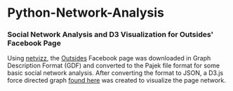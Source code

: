 # Python-Network-Analysis  

### Social Network Analysis and D3 Visualization for Outsides' Facebook Page 

Using [netvizz](https://apps.facebook.com/netvizz/), the [Outsides](https://www.facebook.com/outsidesmusic/) Facebook page was downloaded in Graph Description Format (GDF) and converted to the Pajek file format for some basic social network analysis. After converting the format to JSON, a D3.js force directed graph [found here](https://bl.ocks.org/j-tally/9dae2fcf8e5f23d2b9001f5314ed2301) was created to visualize the page network.   
